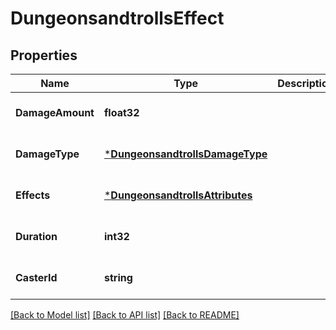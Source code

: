 # DungeonsandtrollsEffect

## Properties
Name | Type | Description | Notes
------------ | ------------- | ------------- | -------------
**DamageAmount** | **float32** |  | [optional] [default to null]
**DamageType** | [***DungeonsandtrollsDamageType**](dungeonsandtrollsDamageType.md) |  | [optional] [default to null]
**Effects** | [***DungeonsandtrollsAttributes**](dungeonsandtrollsAttributes.md) |  | [optional] [default to null]
**Duration** | **int32** |  | [optional] [default to null]
**CasterId** | **string** |  | [optional] [default to null]

[[Back to Model list]](../README.md#documentation-for-models) [[Back to API list]](../README.md#documentation-for-api-endpoints) [[Back to README]](../README.md)

